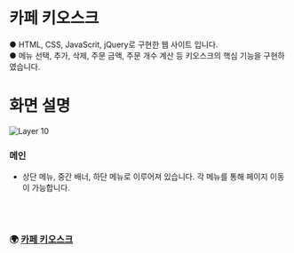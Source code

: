 # 카페 키오스크
● HTML, CSS, JavaScrit, jQuery로 구현한 웹 사이트 입니다.<br>
● 메뉴 선택, 추가, 삭제, 주문 금액, 주문 개수 계산 등 키오스크의 핵심 기능을 구현하였습니다.<br>
# 화면 설명 #
![Layer 10](https://user-images.githubusercontent.com/118651919/221716478-195ea552-e024-4765-a560-a02c28f9cc9e.png)
### 메인 <br>
- 상단 메뉴, 중간 배너, 하단 메뉴로 이루어져 있습니다. 각 메뉴를 통해 페이지 이동이 가능합니다.

<br><br> 
### 🌍 [카페 키오스크](https://gomtarus.github.io/Cafe_kiosk/main.html)

